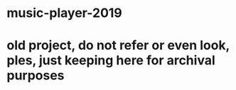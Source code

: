 # music-player-2019
# old project, do not refer or even look, ples, just keeping here for archival purposes 
